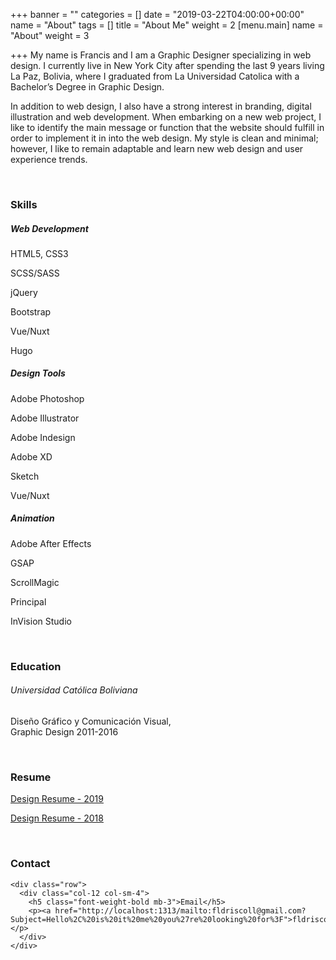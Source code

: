 +++
banner = ""
categories = []
date = "2019-03-22T04:00:00+00:00"
name = "About"
tags = []
title = "About Me"
weight = 2
[menu.main]
name = "About"
weight = 3

+++
My name is Francis and I am a Graphic Designer specializing in web design. I currently live in New York City after spending the last 9 years living La Paz, Bolivia, where I graduated from La Universidad Catolica with a Bachelor’s Degree in Graphic Design.

In addition to web design, I also have a strong interest in branding, digital illustration and web development. When embarking on a new web project, I like to identify the main message or function that the website should fulfill in order to implement it in into the web design. My style is clean and minimal; however, I like to remain adaptable and learn new web design and user experience trends.

<br>

<div class="row">
  <div class="col">
    <h3 class="mb-3">Skills</h3>
    <div class="row">
      <div class="col-12 col-sm-4">
        <h5 class="font-weight-bold mb-3">Web Development</h5>
        <p>HTML5, CSS3</p>
        <p>SCSS/SASS</p>
        <p>jQuery</p>
        <p>Bootstrap</p>
        <p>Vue/Nuxt</p>
        <p>Hugo</p>
      </div>
      <div class="col-12 col-sm-4">
        <h5 class="font-weight-bold mb-3">Design Tools</h5>
        <p>Adobe Photoshop</p>
        <p>Adobe Illustrator</p>
        <p>Adobe Indesign</p>
        <p>Adobe XD</p>
        <p>Sketch</p>
        <p>Vue/Nuxt</p>
      </div>
      <div class="col-12 col-sm-4">
        <h5 class="font-weight-bold mb-3">Animation</h5>
        <p>Adobe After Effects </p>
        <p>GSAP</p>
        <p>ScrollMagic</p>
        <p>Principal</p>
        <p>InVision Studio</p>
      </div>
    </div>
  </div>
</div>

<br>

<div class="row">
  <div class="col">
    <h3 class="mb-3">Education</h3>
    <h6 class="font-weight-bold">Universidad Católica Boliviana</h6>
    <p>Diseño Gráfico y Comunicación Visual,<br>Graphic Design 2011-2016</p>
  </div>
</div>

<br>

<div class="row">
  <div class="col">
    <h3 class="mb-3">Resume</h3>
    <p><a href="linked">Design Resume - 2019</a></p>
    <p><a href="linked">Design Resume - 2018</a></p>
  </div>
</div>

<br>

<div class="row">
  <div class="col">
    <h3 class="mb-3">Contact</h3>

    <div class="row">
      <div class="col-12 col-sm-4">
        <h5 class="font-weight-bold mb-3">Email</h5>
        <p><a href="http://localhost:1313/mailto:fldriscoll@gmail.com?Subject=Hello%2C%20is%20it%20me%20you%27re%20looking%20for%3F">fldriscoll@gmail.com</a></p>
      </div>
    </div>

  </div>
</div>

<br>